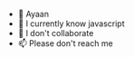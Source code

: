 - 👋 Ayaan
- 🌱 I currently know javascript
- 💞️ I don't collaborate
- 📫 Please don't reach me

<!---
Ayaan0956/Ayaan0956 is a ✨ special ✨ repository because its `README.md` (this file) appears on your GitHub profile.
You can click the Preview link to take a look at your changes.
--->
